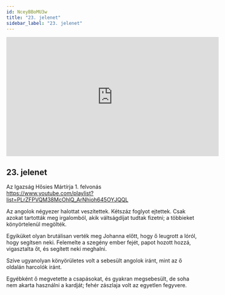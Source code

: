 ```yaml
---
id: NceyBBoMU3w
title: "23. jelenet"
sidebar_label: "23. jelenet"
---
```


<div class="video-float-container">
  <iframe
    width="560"
    height="315"
    src="https://www.youtube.com/embed/NceyBBoMU3w"
    title="YouTube video player"
    frameborder="0"
    allow="accelerometer; autoplay; clipboard-write; encrypted-media; gyroscope; picture-in-picture; web-share"
    referrerpolicy="strict-origin-when-cross-origin"
    allowfullscreen
  ></iframe>
</div>

## 23. jelenet

Az Igazság Hősies Mártírja 1. felvonás  
https://www.youtube.com/playlist?list=PLrZFPVQM38McOhlQ_ArNhioh645OYJQQL

Az angolok négyezer halottat veszítettek. Kétszáz foglyot ejtettek. Csak azokat tartották meg irgalomból, akik váltságdíjat tudtak fizetni; a többieket könyörtelenül megölték.

Egyiküket olyan brutálisan verték meg Johanna előtt, hogy ő leugrott a lóról, hogy segítsen neki. Felemelte a szegény ember fejét, papot hozott hozzá, vigasztalta őt, és segített neki meghalni.

Szíve ugyanolyan könyörületes volt a sebesült angolok iránt, mint az ő oldalán harcolók iránt.

Egyébként ő megvetette a csapásokat, és gyakran megsebesült, de soha nem akarta használni a kardját; fehér zászlaja volt az egyetlen fegyvere.
